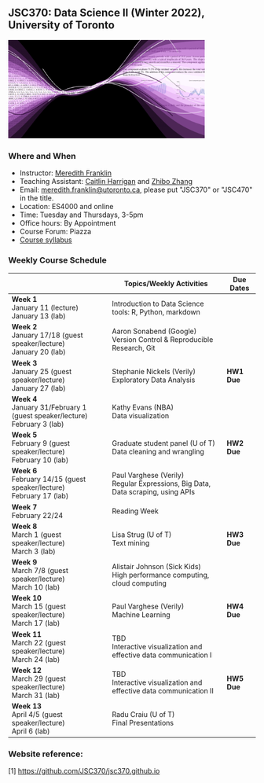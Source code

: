 ## JSC370: Data Science II (Winter 2022), University of Toronto

<img src="assets/datascience.png" width="400">

### Where and When
* Instructor: [Meredith Franklin](https://meredithfranklin.github.io)
* Teaching Assistant: [Caitlin Harrigan](https://www.caitharrigan.ca) and [Zhibo Zhang](https://www.linkedin.com/in/zhibo-darren-zhang/)
* Email: <meredith.franklin@utoronto.ca>, please put "JSC370" or "JSC470" in the title.
* Location: ES4000 and online
* Time: Tuesday and Thursdays, 3-5pm
* Office hours: By Appointment
* Course Forum: Piazza
* [Course syllabus](JSC370-Syllabus-2022.pdf)

### Weekly Course Schedule 

|   | Topics/Weekly Activities  | Due Dates  |
|---|---|---|
|  **Week 1** <br> January 11 (lecture) <br> January 13 (lab)  |  Introduction to Data Science tools: R, Python, markdown |   |
|  **Week 2** <br> January 17/18 (guest speaker/lecture)<br> January 20 (lab) |  Aaron Sonabend (Google)<br> Version Control & Reproducible Research, Git |   |
|  **Week 3** <br> January 25 (guest speaker/lecture) <br> January 27 (lab) | Stephanie Nickels (Verily) <br> Exploratory Data Analysis  | **HW1 Due**  |
|  **Week 4** <br> January 31/February 1 (guest speaker/lecture) <br> February 3 (lab) |  Kathy Evans (NBA) <br> Data visualization |   |
|  **Week 5** <br> February 9 (guest speaker/lecture) <br> February 10 (lab)  | Graduate student panel (U of T) <br> Data cleaning and wrangling  | **HW2 Due**  |
|  **Week 6** <br> February 14/15 (guest speaker/lecture) <br> February 17 (lab) | Paul Varghese (Verily)<br> Regular Expressions, Big Data, Data scraping, using APIs  |   |
|  **Week 7** <br> February 22/24  | Reading Week  |   |
|  **Week 8** <br> March 1 (guest speaker/lecture) <br> March 3 (lab) | Lisa Strug (U of T) <br> Text mining  | **HW3 Due**   |
|  **Week 9** <br> March 7/8 (guest speaker/lecture) <br> March 10 (lab) | Alistair Johnson (Sick Kids) <br> High performance computing, cloud computing  |   |
|  **Week 10** <br> March 15 (guest speaker/lecture) <br> March 17 (lab) | Paul Varghese (Verily) <br> Machine Learning   | **HW4 Due**  |
|  **Week 11** <br> March 22 (guest speaker/lecture) <br> March 24 (lab) | TBD <br> Interactive visualization and effective data communication I  |   |
|  **Week 12** <br> March 29 (guest speaker/lecture) <br> March 31 (lab) | TBD <br> Interactive visualization and effective data communication II  | **HW5 Due**  |
|  **Week 13** <br> April 4/5 (guest speaker/lecture) <br> April 6 (lab) | Radu Craiu (U of T) <br> Final Presentations  |   |

### Website reference:

[1] https://github.com/JSC370/jsc370.github.io
